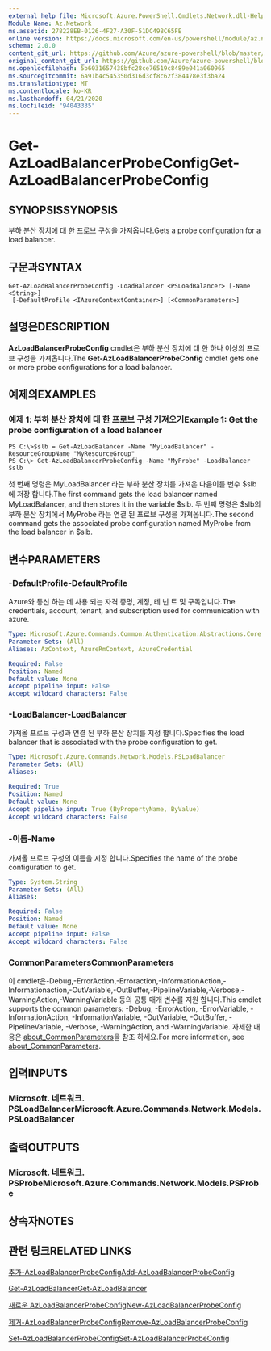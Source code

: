 ```yaml
---
external help file: Microsoft.Azure.PowerShell.Cmdlets.Network.dll-Help.xml
Module Name: Az.Network
ms.assetid: 278228EB-0126-4F27-A30F-51DC498C65FE
online version: https://docs.microsoft.com/en-us/powershell/module/az.network/get-azloadbalancerprobeconfig
schema: 2.0.0
content_git_url: https://github.com/Azure/azure-powershell/blob/master/src/Network/Network/help/Get-AzLoadBalancerProbeConfig.md
original_content_git_url: https://github.com/Azure/azure-powershell/blob/master/src/Network/Network/help/Get-AzLoadBalancerProbeConfig.md
ms.openlocfilehash: 5b6031657438bfc28ce76519c8489e041a060965
ms.sourcegitcommit: 6a91b4c545350d316d3cf8c62f384478e3f3ba24
ms.translationtype: MT
ms.contentlocale: ko-KR
ms.lasthandoff: 04/21/2020
ms.locfileid: "94043335"
---
```

# <span data-ttu-id="866ad-101">Get-AzLoadBalancerProbeConfig</span><span class="sxs-lookup"><span data-stu-id="866ad-101">Get-AzLoadBalancerProbeConfig</span></span>

## <span data-ttu-id="866ad-102">SYNOPSIS</span><span class="sxs-lookup"><span data-stu-id="866ad-102">SYNOPSIS</span></span>
<span data-ttu-id="866ad-103">부하 분산 장치에 대 한 프로브 구성을 가져옵니다.</span><span class="sxs-lookup"><span data-stu-id="866ad-103">Gets a probe configuration for a load balancer.</span></span>

## <span data-ttu-id="866ad-104">구문과</span><span class="sxs-lookup"><span data-stu-id="866ad-104">SYNTAX</span></span>

```
Get-AzLoadBalancerProbeConfig -LoadBalancer <PSLoadBalancer> [-Name <String>]
 [-DefaultProfile <IAzureContextContainer>] [<CommonParameters>]
```

## <span data-ttu-id="866ad-105">설명은</span><span class="sxs-lookup"><span data-stu-id="866ad-105">DESCRIPTION</span></span>
<span data-ttu-id="866ad-106">**AzLoadBalancerProbeConfig** cmdlet은 부하 분산 장치에 대 한 하나 이상의 프로브 구성을 가져옵니다.</span><span class="sxs-lookup"><span data-stu-id="866ad-106">The **Get-AzLoadBalancerProbeConfig** cmdlet gets one or more probe configurations for a load balancer.</span></span>

## <span data-ttu-id="866ad-107">예제의</span><span class="sxs-lookup"><span data-stu-id="866ad-107">EXAMPLES</span></span>

### <span data-ttu-id="866ad-108">예제 1: 부하 분산 장치에 대 한 프로브 구성 가져오기</span><span class="sxs-lookup"><span data-stu-id="866ad-108">Example 1: Get the probe configuration of a load balancer</span></span>
```
PS C:\>$slb = Get-AzLoadBalancer -Name "MyLoadBalancer" -ResourceGroupName "MyResourceGroup"
PS C:\> Get-AzLoadBalancerProbeConfig -Name "MyProbe" -LoadBalancer $slb
```

<span data-ttu-id="866ad-109">첫 번째 명령은 MyLoadBalancer 라는 부하 분산 장치를 가져온 다음이를 변수 $slb에 저장 합니다.</span><span class="sxs-lookup"><span data-stu-id="866ad-109">The first command gets the load balancer named MyLoadBalancer, and then stores it in the variable $slb.</span></span>
<span data-ttu-id="866ad-110">두 번째 명령은 $slb의 부하 분산 장치에서 MyProbe 라는 연결 된 프로브 구성을 가져옵니다.</span><span class="sxs-lookup"><span data-stu-id="866ad-110">The second command gets the associated probe configuration named MyProbe from the load balancer in $slb.</span></span>

## <span data-ttu-id="866ad-111">변수</span><span class="sxs-lookup"><span data-stu-id="866ad-111">PARAMETERS</span></span>

### <span data-ttu-id="866ad-112">-DefaultProfile</span><span class="sxs-lookup"><span data-stu-id="866ad-112">-DefaultProfile</span></span>
<span data-ttu-id="866ad-113">Azure와 통신 하는 데 사용 되는 자격 증명, 계정, 테 넌 트 및 구독입니다.</span><span class="sxs-lookup"><span data-stu-id="866ad-113">The credentials, account, tenant, and subscription used for communication with azure.</span></span>

```yaml
Type: Microsoft.Azure.Commands.Common.Authentication.Abstractions.Core.IAzureContextContainer
Parameter Sets: (All)
Aliases: AzContext, AzureRmContext, AzureCredential

Required: False
Position: Named
Default value: None
Accept pipeline input: False
Accept wildcard characters: False
```

### <span data-ttu-id="866ad-114">-LoadBalancer</span><span class="sxs-lookup"><span data-stu-id="866ad-114">-LoadBalancer</span></span>
<span data-ttu-id="866ad-115">가져올 프로브 구성과 연결 된 부하 분산 장치를 지정 합니다.</span><span class="sxs-lookup"><span data-stu-id="866ad-115">Specifies the load balancer that is associated with the probe configuration to get.</span></span>

```yaml
Type: Microsoft.Azure.Commands.Network.Models.PSLoadBalancer
Parameter Sets: (All)
Aliases:

Required: True
Position: Named
Default value: None
Accept pipeline input: True (ByPropertyName, ByValue)
Accept wildcard characters: False
```

### <span data-ttu-id="866ad-116">-이름</span><span class="sxs-lookup"><span data-stu-id="866ad-116">-Name</span></span>
<span data-ttu-id="866ad-117">가져올 프로브 구성의 이름을 지정 합니다.</span><span class="sxs-lookup"><span data-stu-id="866ad-117">Specifies the name of the probe configuration to get.</span></span>

```yaml
Type: System.String
Parameter Sets: (All)
Aliases:

Required: False
Position: Named
Default value: None
Accept pipeline input: False
Accept wildcard characters: False
```

### <span data-ttu-id="866ad-118">CommonParameters</span><span class="sxs-lookup"><span data-stu-id="866ad-118">CommonParameters</span></span>
<span data-ttu-id="866ad-119">이 cmdlet은-Debug,-ErrorAction,-Erroraction,-InformationAction,-Informationaction,-OutVariable,-OutBuffer,-PipelineVariable,-Verbose,-WarningAction,-WarningVariable 등의 공통 매개 변수를 지원 합니다.</span><span class="sxs-lookup"><span data-stu-id="866ad-119">This cmdlet supports the common parameters: -Debug, -ErrorAction, -ErrorVariable, -InformationAction, -InformationVariable, -OutVariable, -OutBuffer, -PipelineVariable, -Verbose, -WarningAction, and -WarningVariable.</span></span> <span data-ttu-id="866ad-120">자세한 내용은 [about_CommonParameters](http://go.microsoft.com/fwlink/?LinkID=113216)을 참조 하세요.</span><span class="sxs-lookup"><span data-stu-id="866ad-120">For more information, see [about_CommonParameters](http://go.microsoft.com/fwlink/?LinkID=113216).</span></span>

## <span data-ttu-id="866ad-121">입력</span><span class="sxs-lookup"><span data-stu-id="866ad-121">INPUTS</span></span>

### <span data-ttu-id="866ad-122">Microsoft. 네트워크. PSLoadBalancer</span><span class="sxs-lookup"><span data-stu-id="866ad-122">Microsoft.Azure.Commands.Network.Models.PSLoadBalancer</span></span>

## <span data-ttu-id="866ad-123">출력</span><span class="sxs-lookup"><span data-stu-id="866ad-123">OUTPUTS</span></span>

### <span data-ttu-id="866ad-124">Microsoft. 네트워크. PSProbe</span><span class="sxs-lookup"><span data-stu-id="866ad-124">Microsoft.Azure.Commands.Network.Models.PSProbe</span></span>

## <span data-ttu-id="866ad-125">상속자</span><span class="sxs-lookup"><span data-stu-id="866ad-125">NOTES</span></span>

## <span data-ttu-id="866ad-126">관련 링크</span><span class="sxs-lookup"><span data-stu-id="866ad-126">RELATED LINKS</span></span>

[<span data-ttu-id="866ad-127">추가-AzLoadBalancerProbeConfig</span><span class="sxs-lookup"><span data-stu-id="866ad-127">Add-AzLoadBalancerProbeConfig</span></span>](./Add-AzLoadBalancerProbeConfig.md)

[<span data-ttu-id="866ad-128">Get-AzLoadBalancer</span><span class="sxs-lookup"><span data-stu-id="866ad-128">Get-AzLoadBalancer</span></span>](./Get-AzLoadBalancer.md)

[<span data-ttu-id="866ad-129">새로운 AzLoadBalancerProbeConfig</span><span class="sxs-lookup"><span data-stu-id="866ad-129">New-AzLoadBalancerProbeConfig</span></span>](./New-AzLoadBalancerProbeConfig.md)

[<span data-ttu-id="866ad-130">제거-AzLoadBalancerProbeConfig</span><span class="sxs-lookup"><span data-stu-id="866ad-130">Remove-AzLoadBalancerProbeConfig</span></span>](./Remove-AzLoadBalancerProbeConfig.md)

[<span data-ttu-id="866ad-131">Set-AzLoadBalancerProbeConfig</span><span class="sxs-lookup"><span data-stu-id="866ad-131">Set-AzLoadBalancerProbeConfig</span></span>](./Set-AzLoadBalancerProbeConfig.md)


